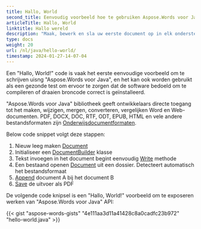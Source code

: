 ```yaml
---
title: Hallo, World
second_title: Eenvoudig voorbeeld hoe te gebruiken Aspose.Words voor Java
articleTitle: Hallo, World
linktitle: Hallo wereld
description: "Maak, bewerk en sla uw eerste document op in elk ondersteund formaat met behulp van Aspose.Words voor Java om zijn eenvoud en kracht te ervaren in Java."
type: docs
weight: 20
url: /nl/java/hello-world/
timestamp: 2024-01-27-14-07-04
---
```


Een "Hallo, World!" code is vaak het eerste eenvoudige voorbeeld om te schrijven uisng "Aspose.Words voor Java", en het kan ook worden gebruikt als een gezonde test om ervoor te zorgen dat de software bedoeld om te compileren of draaien broncode correct is geïnstalleerd.

"Aspose.Words voor Java" bibliotheek geeft ontwikkelaars directe toegang tot het maken, wijzigen, mergen, converteren, vergelijken Word en Web-documenten. PDF, DOCX, DOC, RTF, ODT, EPUB, HTML en vele andere bestandsformaten zijn [Onderwijsdocumentformaten](/words/nl/java/supported-document-formats/).

Below code snippet volgt deze stappen:

1. Nieuw leeg maken [Document](https://reference.aspose.com/words/java/com.aspose.words/document/)
1. Initialiseer een [DocumentBuilder](https://reference.aspose.com/words/java/com.aspose.words/documentbuilder/) klasse
1. Tekst invoegen in het document begint eenvoudig [Write](https://reference.aspose.com/words/java/com.aspose.words/documentbuilder/#write-java.lang.String) methode
1. Een bestaand openen [Document](https://reference.aspose.com/words/java/com.aspose.words/document/#Document-java.lang.String) uit een dossier. Detecteert automatisch het bestandsformaat
1. [Append](https://reference.aspose.com/words/java/com.aspose.words/document/#appendDocument-com.aspose.words.Document-int) document A bij het document B
1. [Save](https://reference.aspose.com/words/java/com.aspose.words/document/#save-java.lang.String) de uitvoer als PDF

De volgende code knipsel is een "Hallo, World!" voorbeeld om te exposeren werken van "Aspose.Words voor Java" API:

{{< gist "aspose-words-gists" "4e111aa3d11a41428c8a0cadfc23b972" "hello-world.java" >}}
